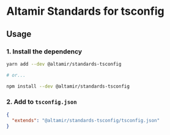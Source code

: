 # Altamir Standards for tsconfig

## Usage

### 1. Install the dependency

```bash
yarn add --dev @altamir/standards-tsconfig

# or...

npm install --dev @altamir/standards-tsconfig
```

### 2. Add to `tsconfig.json`

```json
{
  "extends": "@altamir/standards-tsconfig/tsconfig.json"
}
```
